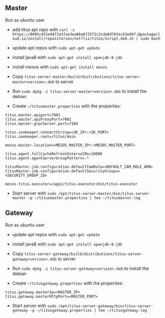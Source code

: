 ## Master
Run as ubuntu user

* add titus apt repo with `curl -s https://8095c452e9473a3fae3ea86a6f2572c2cde0d7b5ec63e84f:@packagecloud.io/install/repositories/netflix/titus/script.deb.sh | sudo bash`
* update apt repos with `sudo apt-get update`
* install java8 with `sudo apt-get install openjdk-8-jdk`
* install mesos with `sudo apt-get install mesos`
* Copy `titus-server-master/build/distributions/titus-server-master<version>.deb` to server
* Run `sudo dpkg -i titus-server-master<version>.deb` to install the debian

* Create `~/titusmaster.properties` with the properties:
```
titus.master.apiport=7001
titus.master.apiProxyPort=7001
titus.master.grpcServer.port=7104

titus.zookeeper.connectString=<ZK_IP>:<ZK_PORT>
titus.zookeeper.root=/titus/main

mesos.master.location=<MESOS_MASTER_IP>:<MESOS_MASTER_PORT>

titus.agent.fullCacheRefreshIntervalMs=10000
titus.agent.agentServerGroupPattern=.*

titusMaster.job.configuration.defaultIamRole=<DEFAULT_IAM_ROLE_ARN>
titusMaster.job.configuration.defaultSecurityGroups=<SECURITY_GROUP_ID>

mesos.titus.executor=/apps/titus-executor/bin/titus-executor
```

* Start server with `sudo /opt/titus-server-master/bin/titus-server-master -p ~/titusmaster.properties | tee ~/titusmaster.log`

## Gateway
Run as ubuntu user

* update apt repos with `sudo apt-get update`
* install java8 with `sudo apt-get install openjdk-8-jdk`

* Copy `titus-server-gateway/build/distributions/titus-server-gateway<version>.deb` to server
* Run `sudo dpkg -i titus-server-gateway<version>.deb` to install the debian

* Create `~/titusgateway.properties` with the properties:
```
titus.gateway.masterIp=<MASTER_IP>
titus.gateway.masterHttpPort=<MASTER_PORT>
```

* Start server with `sudo /opt/titus-server-gateway/bin/titus-server-gateway -p ~/titusgateway.properties | tee ~/titusgateway.log`


